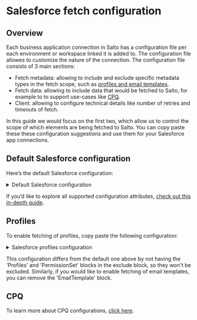# Salesforce fetch configuration
## Overview
Each business application connection in Salto has a configuration file per each environment or workspace linked it is added to. The configuration file allowes to customize the nature of the connection. The configuration file consists of 3 main sections:
- Fetch metadata: allowing to include and exclude specific metadata types in the fetch scope, such as [profiles and email templates](https://github.com/salto-io/salto/blob/main/packages/salesforce-adapter/fetch-config-doc.md#profiles).
- Fetch data: allowing to include data that would be fetched to Salto, for example to to support use-cases like [CPQ](https://github.com/salto-io/salto/blob/main/packages/salesforce-adapter/cpq-config-doc.md).
- Client: allowing to configure technical details like number of retries and timeouts of fetch.

In this guide we would focus on the first two, which allow us to control the scope of which elements are being fetched to Salto. You can copy paste these these configuration suggestions and use them for your Salesforce app connections.

## Default Salesforce configuration
Here’s the default Salesforce configuration:
<details>
<summary> Default Salesforce configuration </summary>

```hcl
salesforce {
  fetch = {
    metadata = {
      include = [
        {
          metadataType = ".*"
          namespace = ""
          name = ".*"
        },
      ]
      exclude = [
        {
          metadataType = "Report"
        },
        {
          metadataType = "ReportType"
        },
        {
          metadataType = "ReportFolder"
        },
        {
          metadataType = "Dashboard"
        },
        {
          metadataType = "DashboardFolder"
        },
        {
          metadataType = "Profile"
        },
        {
          metadataType = "PermissionSet"
        },
        {
          metadataType = "SiteDotCom"
        },
        {
          metadataType = "EmailTemplate"
        },
        {
          metadataType = "ContentAsset"
        },
        {
          metadataType = "CustomObjectTranslation"
        },
        {
          metadataType = "StandardValueSet"
          name = "^(AddressCountryCode)|(AddressStateCode)$"
          namespace = ""
        },
        {
          metadataType = "ConnectedApp"
          name = "CPQIntegrationUserApp"
        },
      ]
    }
    fetchAllCustomSettings = false
  }
  maxItemsInRetrieveRequest = 2500
}
```
</details>

If you’d like to explore all supported configuration attributes, [check out this in-depth guide](https://github.com/salto-io/salto/edit/main/packages/salesforce-adapter/config_doc.md).

## Profiles
To enable fetching of profiles, copy paste the following configuration:
<details>
<summary> Salesforce profiles configuration </summary>

```hcl
salesforce {
  fetch = {
    metadata = {
      include = [
        {
          metadataType = ".*"
          namespace = ""
          name = ".*"
        },
      ]
      exclude = [
        {
          metadataType = "Report"
        },
        {
          metadataType = "ReportType"
        },
        {
          metadataType = "ReportFolder"
        },
        {
          metadataType = "Dashboard"
        },
        {
          metadataType = "DashboardFolder"
        },
        {
          metadataType = "SiteDotCom"
        },
        {
          metadataType = "EmailTemplate"
        },
        {
          metadataType = "ContentAsset"
        },
        {
          metadataType = "CustomObjectTranslation"
        },
        {
          metadataType = "StandardValueSet"
          name = "^(AddressCountryCode)|(AddressStateCode)$"
          namespace = ""
        },
        {
          metadataType = "ConnectedApp"
          name = "CPQIntegrationUserApp"
        },
      ]
    }
    fetchAllCustomSettings = false
  }
  maxItemsInRetrieveRequest = 2500
}
```
</details>

This configuration differs from the default one above by not having the 'Profiles' and 'PermissionSet' blocks in the exclude block, so they won't be excluded. Similarly, if you would like to enable fetching of email templates, you can remove the 'EmailTemplate' block.



## CPQ
To learn more about CPQ configurations, [click here](https://github.com/salto-io/salto/blob/main/packages/salesforce-adapter/cpq-config-doc.md).